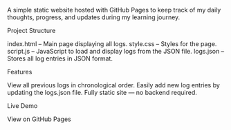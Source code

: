 A simple static website hosted with GitHub Pages to keep track of my daily thoughts, progress, and updates during my learning journey.

Project Structure

index.html – Main page displaying all logs.
style.css – Styles for the page.
script.js – JavaScript to load and display logs from the JSON file.
logs.json – Stores all log entries in JSON format.

Features

View all previous logs in chronological order.
Easily add new log entries by updating the logs.json file.
Fully static site — no backend required.

Live Demo

View on GitHub Pages
